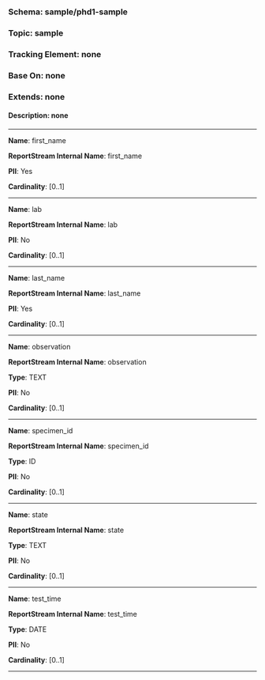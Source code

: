 
### Schema: sample/phd1-sample
### Topic: sample
### Tracking Element: none
### Base On: none
### Extends: none
#### Description: none

---

**Name**: first_name

**ReportStream Internal Name**: first_name

**PII**: Yes

**Cardinality**: [0..1]

---

**Name**: lab

**ReportStream Internal Name**: lab

**PII**: No

**Cardinality**: [0..1]

---

**Name**: last_name

**ReportStream Internal Name**: last_name

**PII**: Yes

**Cardinality**: [0..1]

---

**Name**: observation

**ReportStream Internal Name**: observation

**Type**: TEXT

**PII**: No

**Cardinality**: [0..1]

---

**Name**: specimen_id

**ReportStream Internal Name**: specimen_id

**Type**: ID

**PII**: No

**Cardinality**: [0..1]

---

**Name**: state

**ReportStream Internal Name**: state

**Type**: TEXT

**PII**: No

**Cardinality**: [0..1]

---

**Name**: test_time

**ReportStream Internal Name**: test_time

**Type**: DATE

**PII**: No

**Cardinality**: [0..1]

---
